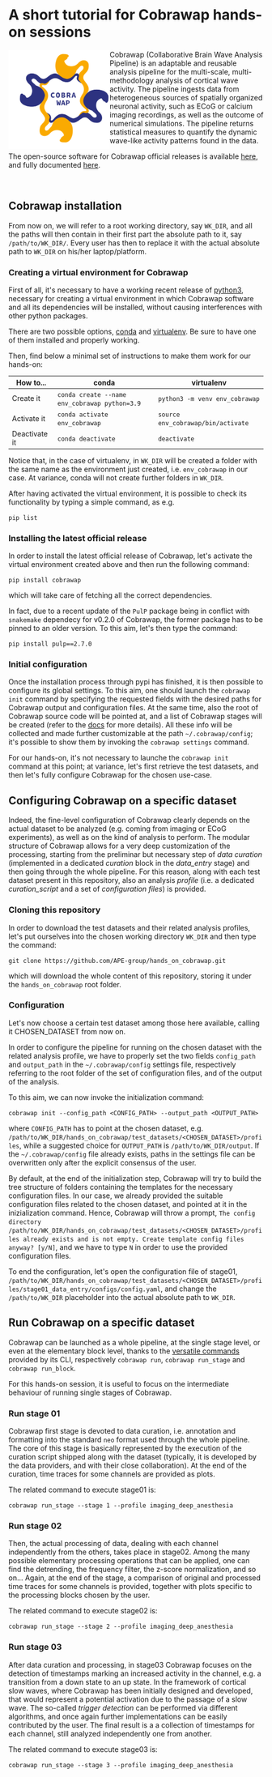 # A short tutorial for Cobrawap hands-on sessions

<img src="https://github.com/APE-group/hands_on_cobrawap/blob/main/doc/images/cobrawap_logo.png" align="left" width="200px">

Cobrawap (Collaborative Brain Wave Analysis Pipeline) is an adaptable and reusable analysis pipeline for the multi-scale, multi-methodology analysis of cortical wave activity. The pipeline ingests data from heterogeneous sources of spatially organized neuronal activity, such as ECoG or calcium imaging recordings, as well as the outcome of numerical simulations. The pipeline returns statistical measures to quantify the dynamic wave-like activity patterns found in the data.

The open-source software for Cobrawap official releases is available [here](https://github.com/NeuralEnsemble/cobrawap), and fully documented [here](https://cobrawap.readthedocs.io).

<br/>

## Cobrawap installation

From now on, we will refer to a root working directory, say `WK_DIR`, and all the paths will then contain in their first part the absolute path to it, say `/path/to/WK_DIR/`. Every user has then to replace it with the actual absolute path to `WK_DIR` on his/her laptop/platform.

### Creating a virtual environment for Cobrawap

First of all, it's necessary to have a working recent release of [python3](https://www.python.org/download/releases/3.0/), necessary for creating a virtual environment in which Cobrawap software and all its dependencies will be installed, without causing interferences with other python packages.

There are two possible options, [conda](https://docs.conda.io/projects/conda/en/latest/user-guide/install/index.html) and [virtualenv](https://docs.python.org/3/library/venv.html). Be sure to have one of them installed and properly working.

Then, find below a minimal set of instructions to make them work for our hands-on:

| How to... | conda | virtualenv |
|----------|-------------|------|
| Create it |  ```conda create --name env_cobrawap python=3.9``` | ```python3 -m venv env_cobrawap``` |
| Activate it | ```conda activate env_cobrawap``` | ```source env_cobrawap/bin/activate``` |
| Deactivate it | ```conda deactivate``` | ```deactivate``` |

Notice that, in the case of virtualenv, in `WK_DIR` will be created a folder with the same name as the environment just created, i.e. `env_cobrawap` in our case. At variance, conda will not create further folders in `WK_DIR`.

After having activated the virtual environment, it is possible to check its functionality by typing a simple command, as e.g.
```
pip list
```

### Installing the latest official release

In order to install the latest official release of Cobrawap, let's activate the virtual environment created above and then run the following command:
```
pip install cobrawap
```
which will take care of fetching all the correct dependencies.

In fact, due to a recent update of the `PulP` package being in conflict with `snakemake` dependecy for v0.2.0 of Cobrawap, the former package has to be pinned to an older version. To this aim, let's then type the command:
```
pip install pulp==2.7.0
```

### Initial configuration

Once the installation process through pypi has finished, it is then possible to configure its global settings. To this aim, one should launch the `cobrawap init` command by specifying the requested fields with the desired paths for Cobrawap output and configuration files. At the same time, also the root of Cobrawap source code will be pointed at, and a list of Cobrawap stages will be created (refer to the [docs](https://cobrawap.readthedocs.io/en/latest/pipeline_stages.html) for more details). All these info will be collected and made further customizable at the path `~/.cobrawap/config`; it's possible to show them by invoking the `cobrawap settings` command.

For our hands-on, it's not necessary to launche the `cobrawap init` command at this point; at variance, let's first retrieve the test datasets, and then let's fully configure Cobrawap for the chosen use-case.

## Configuring Cobrawap on a specific dataset

Indeed, the fine-level configuration of Cobrawap clearly depends on the actual dataset to be analyzed (e.g. coming from imaging or ECoG experiments), as well as on the kind of analysis to perform. The modular structure of Cobrawap allows for a very deep customization of the processing, starting from the preliminar but necessary step of *data curation* (implemented in a dedicated *curation* block in the *data_entry* stage) and then going through the whole pipeline. For this reason, along with each test dataset present in this repository, also an analysis *profile* (i.e. a dedicated *curation_script* and a set of *configuration files*) is provided.

### Cloning this repository

In order to download the test datasets and their related analysis profiles, let's put ourselves into the chosen working directory `WK_DIR` and then type the command:
```
git clone https://github.com/APE-group/hands_on_cobrawap.git
```
which will download the whole content of this repository, storing it under the `hands_on_cobrawap` root folder.

### Configuration

Let's now choose a certain test dataset among those here available, calling it CHOSEN_DATASET from now on.

In order to configure the pipeline for running on the chosen dataset with the related analysis profile, we have to properly set the two fields `config_path` and `output_path` in the `~/.cobrawap/config` settings file, respectively referring to the root folder of the set of configuration files, and of the output of the analysis.

To this aim, we can now invoke the initialization command:
```
cobrawap init --config_path <CONFIG_PATH> --output_path <OUTPUT_PATH>
```

where `CONFIG_PATH` has to point at the chosen dataset, e.g. `/path/to/WK_DIR/hands_on_cobrawap/test_datasets/<CHOSEN_DATASET>/profiles`, while a suggested choice for `OUTPUT_PATH` is `/path/to/WK_DIR/output`. If the `~/.cobrawap/config` file already exists, paths in the settings file can be overwritten only after the explicit consensus of the user.

By default, at the end of the initialization step, Cobrawap will try to build the tree structure of folders containing the templates for the necessary configuration files. In our case, we already provided the suitable configuration files related to the chosen dataset, and pointed at it in the inizialization command. Hence, Cobrawap will throw a prompt, `The config directory /path/to/WK_DIR/hands_on_cobrawap/test_datasets/<CHOSEN_DATASET>/profiles already exists and is not empty. Create template config files anyway? [y/N]`, and we have to type `N` in order to use the provided configuration files.

To end the configuration, let's open the configuration file of stage01, `/path/to/WK_DIR/hands_on_cobrawap/test_datasets/<CHOSEN_DATASET>/profiles/stage01_data_entry/configs/config.yaml`, and change the `/path/to/WK_DIR` placeholder into the actual absolute path to `WK_DIR`.

## Run Cobrawap on a specific dataset

Cobrawap can be launched as a whole pipeline, at the single stage level, or even at the elementary block level, thanks to the [versatile commands](https://cobrawap.readthedocs.io/en/latest/command_line_interface.html) provided by its CLI, respectively `cobrawap run`, `cobrawap run_stage` and `cobrawap run_block`.

For this hands-on session, it is useful to focus on the intermediate behaviour of running single stages of Cobrawap.

### Run stage 01

Cobrawap first stage is devoted to data curation, i.e. annotation and formatting into the standard `neo` format used through the whole pipeline. The core of this stage is basically represented by the execution of the curation script shipped along with the dataset (typically, it is developed by the data providers, and with their close collaboration). At the end of the curation, time traces for some channels are provided as plots.

The related command to execute stage01 is:
```
cobrawap run_stage --stage 1 --profile imaging_deep_anesthesia
```

### Run stage 02

Then, the actual processing of data, dealing with each channel independently from the others, takes place in stage02. Among the many possible elementary processing operations that can be applied, one can find the detrending, the frequency filter, the z-score normalization, and so on... Again, at the end of the stage, a comparison of original and processed time traces for some channels is provided, together with plots specific to the processing blocks chosen by the user.

The related command to execute stage02 is:
```
cobrawap run_stage --stage 2 --profile imaging_deep_anesthesia
```

### Run stage 03

After data curation and processing, in stage03 Cobrawap focuses on the detection of timestamps marking an increased activity in the channel, e.g. a transition from a down state to an up state. In the framework of cortical slow waves, where Cobrawap has been initially designed and developed, that would represent a potential activation due to the passage of a slow wave. The so-called *trigger detection* can be performed via different algorithms, and once again further implementations can be easily contributed by the user. The final result is a a collection of timestamps for each channel, still analyzed independently one from another.

The related command to execute stage03 is:
```
cobrawap run_stage --stage 3 --profile imaging_deep_anesthesia
```
